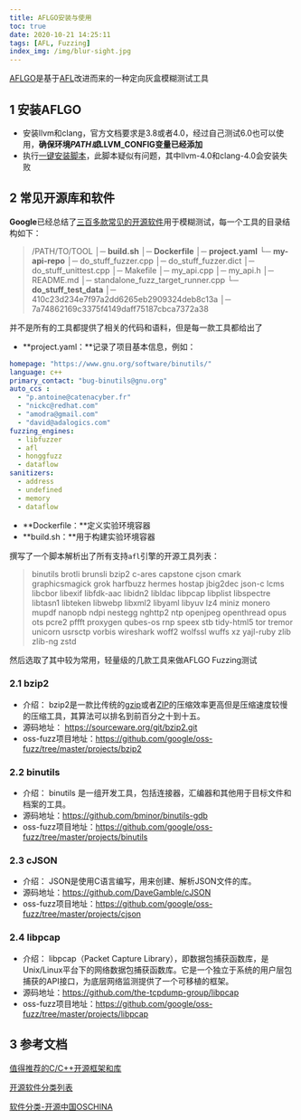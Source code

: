 ```yaml
---
title: AFLGO安装与使用
toc: true
date: 2020-10-21 14:25:11
tags: [AFL, Fuzzing]
index_img: /img/blur-sight.jpg
---
```


[AFLGO](https://github.com/aflgo/aflgo)是基于[AFL](https://github.com/google/AFL)改进而来的一种定向灰盒模糊测试工具

<!--more-->

## 1 安装AFLGO

- 安装llvm和clang，官方文档要求是3.8或者4.0，经过自己测试6.0也可以使用，**确保环境$PATH或$LLVM_CONFIG变量已经添加**
- 执行[一键安装脚本](https://raw.githubusercontent.com/aflgo/aflgo/master/scripts/build/aflgo-build.sh)，此脚本疑似有问题，其中llvm-4.0和clang-4.0会安装失败

## 2 常见开源库和软件

**Google**已经总结了[三百多款常见的开源软件](https://github.com/google/oss-fuzz/tree/master/projects)用于模糊测试，每一个工具的目录结构如下：

> /PATH/TO/TOOL
> │─  **build.sh**
> │─  **Dockerfile**
> │─  **project.yaml**
> └─  **my-api-repo**
>         │─  do_stuff_fuzzer.cpp
>         │─  do_stuff_fuzzer.dict
>         │─  do_stuff_unittest.cpp
>         │─  Makefile
>         │─  my_api.cpp
>         │─  my_api.h
>         │─  README.md
>         │─  standalone_fuzz_target_runner.cpp
>     └─  **do_stuff_test_data**
>         │─  410c23d234e7f97a2dd6265eb2909324deb8c13a
>         │─  7a74862169c3375f4149daff75187cbca7372a38

并不是所有的工具都提供了相关的代码和语料，但是每一款工具都给出了

- **project.yaml：**记录了项目基本信息，例如：

```yaml
homepage: "https://www.gnu.org/software/binutils/"
language: c++
primary_contact: "bug-binutils@gnu.org"
auto_ccs :
  - "p.antoine@catenacyber.fr"
  - "nickc@redhat.com"
  - "amodra@gmail.com"
  - "david@adalogics.com"
fuzzing_engines:
  - libfuzzer
  - afl
  - honggfuzz
  - dataflow
sanitizers:
  - address
  - undefined
  - memory
  - dataflow
```

- **Dockerfile：**定义实验环境容器
- **build.sh：**用于构建实验环境容器

撰写了一个脚本解析出了所有支持`afl`引擎的开源工具列表：

> binutils brotli brunsli bzip2
> c-ares capstone cjson cmark
> graphicsmagick grok harfbuzz
> hermes hostap
> jbig2dec json-c
> lcms libcbor libexif libfdk-aac libidn2 libldac libpcap libplist libspectre libtasn1 libteken libwebp libxml2 libyaml libyuv lz4
> miniz monero mupdf
> nanopb ndpi nestegg nghttp2 ntp
> openjpeg openthread opus ots
> pcre2 pffft proxygen
> qubes-os
> rnp
> speex stb 
> tidy-html5 tor tremor
> unicorn usrsctp
> vorbis
> wireshark woff2 wolfssl wuffs
> xz
> yajl-ruby
> zlib zlib-ng zstd

然后选取了其中较为常用，轻量级的几款工具来做AFLGO Fuzzing测试

### 2.1 bzip2

- 介绍： bzip2是一款比传统的[gzip](https://zh.wikipedia.org/wiki/Gzip)或者[ZIP](https://zh.wikipedia.org/wiki/ZIP)的压缩效率更高但是压缩速度较慢的压缩工具，其算法可以排名到前百分之十到十五。 
- 源码地址： https://sourceware.org/git/bzip2.git
- oss-fuzz项目地址：https://github.com/google/oss-fuzz/tree/master/projects/bzip2

### 2.2 binutils

- 介绍： binutils 是一组开发工具，包括连接器，汇编器和其他用于目标文件和档案的工具。 
- 源码地址：https://github.com/bminor/binutils-gdb
- oss-fuzz项目地址：https://github.com/google/oss-fuzz/tree/master/projects/binutils

### 2.3 cJSON

- 介绍： JSON是使用C语言编写，用来创建、解析JSON文件的库。 
- 源码地址：https://github.com/DaveGamble/cJSON
- oss-fuzz项目地址：https://github.com/google/oss-fuzz/tree/master/projects/cjson

### 2.4 libpcap

- 介绍： libpcap（Packet Capture Library），即数据包捕获函数库，是Unix/Linux平台下的网络数据包捕获函数库。它是一个独立于系统的用户层包捕获的API接口，为底层网络监测提供了一个可移植的框架。 
- 源码地址：https://github.com/the-tcpdump-group/libpcap
- oss-fuzz项目地址：https://github.com/google/oss-fuzz/tree/master/projects/libpcap

## 3 参考文档

[值得推荐的C/C++开源框架和库](https://blog.csdn.net/iw1210/article/details/52093742)

[开源软件分类列表](https://blog.csdn.net/h_mich/article/details/7402059)

[软件分类-开源中国OSCHINA](https://www.oschina.net/project/tags)